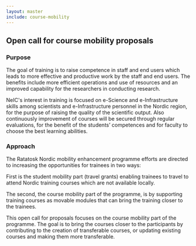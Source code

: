 ```yaml
---
layout: master
include: course-mobility
---
```


## Open call for course mobility proposals

### Purpose
The goal of training is to raise competence in staff and end users which leads to more effective and productive work by the staff and end users. The benefits include more efficient operations and use of resources and an improved capability for the researchers in conducting research.
 
NeIC's interest in training is focused on e-Science and e-Infrastructure skills among scientists and e-Infrastructure personnel in the Nordic region, for the purpose of raising the quality of the scientific output. Also continuously improvement of courses will be secured through regular evaluations, for the benefit of the students’ competences and for faculty to choose the best learning abilities.



### Approach
The Ratatosk Nordic mobility enhancement programme efforts are directed to increasing the opportunities for trainees in two ways:

First is the student mobility part (travel grants) enabling trainees to travel to attend Nordic training courses which are not available locally.  

The second, the course mobility part of the programme, is by supporting training courses as movable modules that can bring the training closer to the trainees.
 
This open call for proposals focuses on the course mobility part of the programme. The goal is to bring the courses closer to the participants by contributing to the creation of transferable courses, or updating existing courses and making them more transferable.


